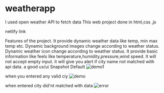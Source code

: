 # weatherapp
I used open weather API to fetch data
This web project done in html,css ,js

netlify link


Features of the project.
It provide dynamic weather data like temp, min max temp etc.
Dynamic background images change according to weather status.
Dynamic weather icon change according to weather status.
It provide basic information like feels like temperature,humidity,pressure,wind speed.
It will not accept empty input.
it will give you alert if city name not matched with api data.
a good ux/ui
Snapshot
Default
![demo1](https://github.com/user-attachments/assets/0115ef64-6f84-4165-885c-bc13ebe23888)

when you entered any valid ciy
![demo](https://github.com/user-attachments/assets/54718788-7def-4250-bd2a-36211a255d29)

when entered city did'nt matched with data
![error](https://github.com/user-attachments/assets/8868040e-3f43-4a86-adbe-ccad3df92a72)
